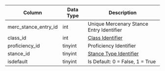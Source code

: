 | Column               | Data Type | Description                                                                            |
| -------------------- | --------- | -------------------------------------------------------------------------------------- |
| merc_stance_entry_id | int       | Unique Mercenary Stance Entry Identifier                                               |
| class_id             | int       | [Class Identifier](https://eqemu.gitbook.io/server/categories/player/class-list)       |
| proficiency_id       | tinyint   | Proficiency Identifier                                                                 |
| stance_id            | tinyint   | [Stance Type Identifier](https://eqemu.gitbook.io/server/categories/bots/stance-types) |
| isdefault            | tinyint   | Is Default: 0 = False, 1 = True                                                        |